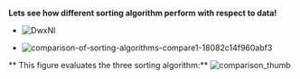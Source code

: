 **Lets see how different sorting algorithm perform with respect to data!**
* ![DwxNl](https://user-images.githubusercontent.com/57747313/129438419-29a39d09-92c5-432b-9812-76a02f91ac06.png)

* ![comparison-of-sorting-algorithms-compare1-18082c14f960abf3](https://user-images.githubusercontent.com/57747313/129438433-e52dc173-385d-4344-a47c-154312bb3c44.png)

** This figure evaluates the three sorting algorithm:**
![comparison_thumb](https://user-images.githubusercontent.com/57747313/129438440-c96decdc-49a9-4239-98a3-0fd73260471f.png)
